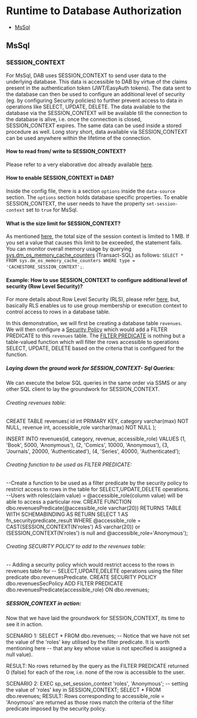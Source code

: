 # Runtime to Database Authorization

- [MsSql](#mssql)

## MsSql

### SESSION_CONTEXT

For MsSql, DAB uses SESSION_CONTEXT to send user data to the underlying database. This data is accessible to DAB by virtue of the claims present in the authentication token (JWT/EasyAuth tokens).
The data sent to the database can then be used to configure an additional level of security (eg. by configuring Security policies) to further prevent access
to data in operations like SELECT, UPDATE, DELETE. The data available to the database via the SESSION_CONTEXT will be available till the connection to the
database is alive, i.e. once the connection is closed, SESSION_CONTEXT expires. The same data can be used inside a stored procedure as well. Long story short,
data available via SESSION_CONTEXT can be used anywhere within the lifetime of the connection.

#### How to read from/ write to SESSION_CONTEXT?
Please refer to a very elaborative doc already available [here](https://learn.microsoft.com/en-us/sql/relational-databases/system-stored-procedures/sp-set-session-context-transact-sql?view=sql-server-ver16).

#### How to enable SESSION_CONTEXT in DAB?
Inside the config file, there is a section `options` inside the `data-source` section. The `options` section holds database specific properties. To enable SESSION_CONTEXT,
the user needs to have the property `set-session-context` set to `true` for MsSql.

#### What is the size limit for SESSION_CONTEXT?
As mentioned [here](https://learn.microsoft.com/en-us/sql/relational-databases/system-stored-procedures/sp-set-session-context-transact-sql?view=sql-server-ver16#remarks), 
the total size of the session context is limited to 1 MB. If you set a value that causes this limit to be exceeded, the statement fails. 
You can monitor overall memory usage by querying [sys.dm_os_memory_cache_counters](https://learn.microsoft.com/en-us/sql/relational-databases/system-dynamic-management-views/sys-dm-os-memory-cache-counters-transact-sql?view=sql-server-ver16) (Transact-SQL) as follows: 
`SELECT * FROM sys.dm_os_memory_cache_counters WHERE type = 'CACHESTORE_SESSION_CONTEXT';`.

#### Example: How to use SESSION_CONTEXT to configure additional level of security (Row Level Security)?
For more details about Row Level Security (RLS), please refer [here](https://learn.microsoft.com/en-us/sql/relational-databases/security/row-level-security?view=sql-server-ver16),
but, basically RLS enables us to use group membership or execution context to control access to rows in a database table.

In this demonstration, we will first be creating a database table `revenues`. We will then configure a [Security Policy](https://learn.microsoft.com/en-us/sql/t-sql/statements/create-security-policy-transact-sql?view=sql-server-ver16) which would add a FILTER PREDICATE
to this `revenues` table. The [FILTER PREDICATE](https://learn.microsoft.com/en-us/sql/relational-databases/security/row-level-security?view=sql-server-ver16#Description) is nothing but a table-valued function which will filter the rows accessible to operations SELECT, UPDATE, DELETE
based on the criteria that is configured for the function.



##### Laying down the ground work for SESSION_CONTEXT- Sql Queries:
We can execute the below SQL queries in the same order via SSMS or any other SQL client to lay the groundwork for SESSION_CONTEXT.

###### Creating revenues table:
CREATE TABLE revenues(
    id int PRIMARY KEY,
    category varchar(max) NOT NULL,
    revenue int,
    accessible_role varchar(max) NOT NULL
);

INSERT INTO revenues(id, category, revenue, accessible_role) VALUES (1, 'Book', 5000, 'Anonymous'), (2, 'Comics', 10000, 'Anonymous'), (3, 'Journals', 20000, 'Authenticated'), (4, 'Series', 40000, 'Authenticated');

###### Creating function to be used as FILTER PREDICATE:
--Create a function to be used as a filter predicate by the security policy to restrict access to rows in the table for SELECT,UPDATE,DELETE operations.
--Users with roles(claim value) = @accessible_role(column value) will be able to access a particular row.
CREATE FUNCTION dbo.revenuesPredicate(@accessible_role varchar(20))
RETURNS TABLE
WITH SCHEMABINDING
AS RETURN SELECT 1 AS fn_securitypredicate_result
WHERE @accessible_role = CAST(SESSION_CONTEXT(N'roles') AS varchar(20)) or (SESSION_CONTEXT(N'roles') is null and @accessible_role='Anonymous');

###### Creating SECURITY POLICY to add to the revenues table:
-- Adding a security policy which would restrict access to the rows in revenues table for
-- SELECT,UPDATE,DELETE operations using the filter predicate dbo.revenuesPredicate.
CREATE SECURITY POLICY dbo.revenuesSecPolicy 
ADD FILTER PREDICATE dbo.revenuesPredicate(accessible_role) 
ON dbo.revenues;

##### SESSION_CONTEXT in action:
Now that we have laid the groundwork for SESSION_CONTEXT, its time to see it in action.

SCENARIO 1: SELECT * FROM dbo.revenues;
-- Notice that we have not set the value of the 'roles' key utilised by the filter predicate. It is worth mentioning here
-- that any key whose value is not specified is assigned a null value).

RESULT: No rows returned by the query as the FILTER PREDICATE returned 0 (false) for each of the row, i.e. none of the row is accessible to the user.

SCENARIO 2: EXEC sp_set_session_context 'roles', 'Anonymous'; -- setting the value of 'roles' key in SESSION_CONTEXT;
            SELECT * FROM dbo.revenues;
RESULT: Rows corresponding to accessible_role = 'Anoymous' are returned as those rows match the criteria of the filter predicate imposed by the security policy.
